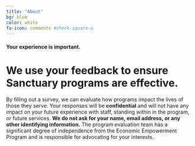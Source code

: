 ```yaml
---
title: "About"
bg: blue
color: white
fa-icon: comments #check-square-o
---
```


#### Your experience is important.

# We use your feedback to ensure Sanctuary programs are effective.

By filling out a survey, we can evaluate how programs impact the lives of those they serve. Your responses will be **confidential** and will not have any impact on your future experience with staff, standing within in the program, or future services.  **We do not ask for your name, email address, or any other identifying information.** The program evaluation team has a significant degree of independence from the Economic Empowerment Program and is responsible for advocating for your interests.  
